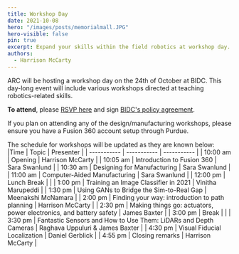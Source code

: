 ```yaml
---
title: Workshop Day
date: 2021-10-08
hero: "/images/posts/memorialmall.JPG"
hero-visible: false
pin: true
excerpt: Expand your skills within the field robotics at workshop day.
authors:
  - Harrison McCarty
---
```


ARC will be hosting a workshop day on the 24th of October at BIDC. This day-long event will include various workshops directed at teaching robotics-related skills.

**To attend**, please [RSVP here](https://forms.gle/2sHWDYpFZEBiFMqp6) and sign [BIDC's policy agreement](https://www.openpassport.org/Badge/Bechtel-Center-Membership/Criteria).

If you plan on attending any of the design/manufacturing workshops, please ensure you have a Fusion 360 account setup through Purdue.

The schedule for workshops will be updated as they are known below:
|Time | Topic | Presenter |
| ----------- | ----------- | ----------- |
| 10:00 am | Opening | Harrison McCarty |
| 10:05 am | Introduction to Fusion 360 | Sara Swanlund |
| 10:30 am | Designing for Manufacturing | Sara Swanlund |
| 11:00 am | Computer-Aided Manufacturing | Sara Swanlund |
| 12:00 pm | Lunch Break | |
| 1:00 pm | Training an Image Classifier in 2021 | Vinitha Marupeddi |
| 1:30 pm | Using GANs to Bridge the Sim-to-Real Gap | Meenakshi McNamara |
| 2:00 pm | Finding your way: introduction to path planning | Harrison McCarty |
| 2:30 pm | Making things go: actuators, power electronics, and battery safety | James Baxter |
| 3:00 pm | Break | |
| 3:30 pm | Fantastic Sensors and How to Use Them: LiDARs and Depth Cameras | Raghava Uppuluri & James Baxter |
| 4:30 pm | Visual Fiducial Localization | Daniel Gerblick |
| 4:55 pm | Closing remarks | Harrison McCarty |
